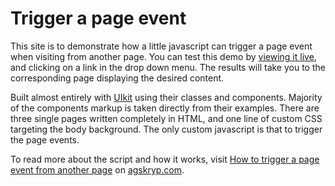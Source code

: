 # Trigger a page event
  
This site is to demonstrate how a little javascript can trigger a page event when visiting from another page.  You can test this demo by [viewing it live](https://agskryp.github.io/trigger-a-page-event/), and clicking on a link in the drop down menu.  The results will take you to the corresponding page displaying the desired content.</p>
    
Built almost entirely with [UIkit](https://getuikit.com/) using their classes and components.  Majority of the components markup is taken directly from their examples.  There are three single pages written completely in HTML, and one line of custom CSS targeting the body background.  The only custom javascript is that to trigger the page events.</p>
    
To read more about the script and how it works, visit [How to trigger a page event from another page](https://agskryp.com/how-to-trigger-a-page-event-from-another-page/) on [agskryp.com](https://agskryp.com).
